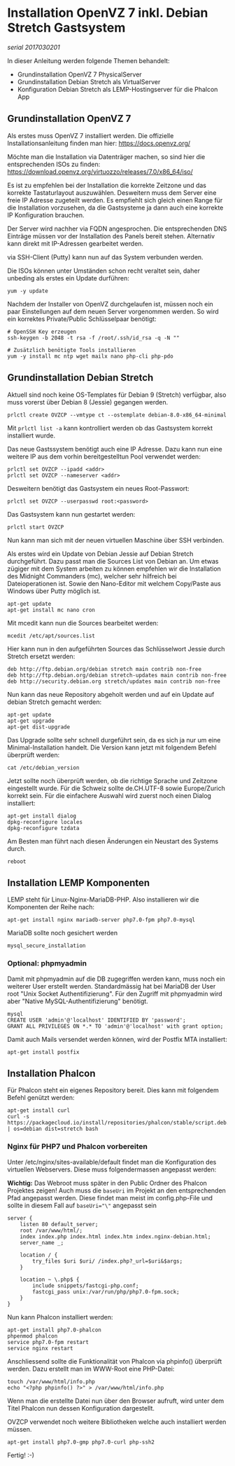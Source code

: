 # Installation OpenVZ 7 inkl. Debian Stretch Gastsystem

*serial 2017030201*

In dieser Anleitung werden folgende Themen behandelt:
 - Grundinstallation OpenVZ 7 PhysicalServer
 - Grundinstallation Debian Stretch als VirtualServer
 - Konfiguration Debian Stretch als LEMP-Hostingserver für die Phalcon App

## Grundinstallation OpenVZ 7
Als erstes muss OpenVZ 7 installiert werden. Die offizielle Installationsanleitung finden man hier: https://docs.openvz.org/ 

Möchte man die Installation via Datenträger machen, so sind hier die entsprechenden ISOs zu finden: https://download.openvz.org/virtuozzo/releases/7.0/x86_64/iso/ 

Es ist zu empfehlen bei der Installation die korrekte Zeitzone und das korrekte Tastaturlayout auszuwählen.
Desweitern muss dem Server eine freie IP Adresse zugeteilt werden. Es empfiehlt sich gleich einen Range für die Installation vorzusehen, da die Gastsysteme ja dann auch eine korrekte IP Konfiguration brauchen.

Der Server wird nachher via FQDN angesprochen. Die entsprechenden DNS Einträge müssen vor der Installation des Panels bereit stehen. Alternativ kann direkt mit IP-Adressen gearbeitet werden.

via SSH-Client (Putty) kann nun auf das System verbunden werden.

Die ISOs können unter Umständen schon recht veraltet sein, daher unbeding als erstes ein Update durführen:
```
yum -y update
```

Nachdem der Installer von OpenVZ durchgelaufen ist, müssen noch ein paar Einstellungen auf dem neuen Server vorgenommen werden.
So wird ein korrektes Private/Public Schlüsselpaar benötigt:
```
# OpenSSH Key erzeugen
ssh-keygen -b 2048 -t rsa -f /root/.ssh/id_rsa -q -N ""
```
```
# Zusätzlich benötigte Tools installieren
yum -y install mc ntp wget mailx nano php-cli php-pdo
```

## Grundinstallation Debian Stretch
Aktuell sind noch keine OS-Templates für Debian 9 (Stretch) verfügbar, also muss vorerst über Debian 8 (Jessie) gegangen werden.
```
prlctl create OVZCP --vmtype ct --ostemplate debian-8.0-x86_64-minimal
```

Mit `prlctl list -a` kann kontrolliert werden ob das Gastsystem korrekt installiert wurde.

Das neue Gastssystem benötigt auch eine IP Adresse. Dazu kann nun eine weitere IP aus dem vorhin bereitgestelltun Pool verwendet werden:
```
prlctl set OVZCP --ipadd <addr>
prlctl set OVZCP --nameserver <addr>
```

Desweitern benötigt das Gastsystem ein neues Root-Passwort:
```
prlctl set OVZCP --userpasswd root:<password>
```

Das Gastsystem kann nun gestartet werden:
```
prlctl start OVZCP
```

Nun kann man sich mit der neuen virtuellen Maschine über SSH verbinden.

Als erstes wird ein Update von Debian Jessie auf Debian Stretch durchgeführt. Dazu passt man die Sources List von Debian an.
Um etwas zügiger mit dem System arbeiten zu können empfehlen wir die Installation des Midnight Commanders (mc), welcher sehr hilfreich bei Dateioperationen ist. Sowie den Nano-Editor mit welchem Copy/Paste aus Windows über Putty möglich ist.
```
apt-get update
apt-get install mc nano cron
```

Mit mcedit kann nun die Sources bearbeitet werden:
```
mcedit /etc/apt/sources.list
```


Hier kann nun in den aufgeführten Sources das Schlüsselwort Jessie durch Stretch ersetzt werden:
```
deb http://ftp.debian.org/debian stretch main contrib non-free
deb http://ftp.debian.org/debian stretch-updates main contrib non-free
deb http://security.debian.org stretch/updates main contrib non-free
```

Nun kann das neue Repository abgeholt werden und auf ein Update auf debian Stretch gemacht werden:
```
apt-get update
apt-get upgrade
apt-get dist-upgrade
```

Das Upgrade sollte sehr schnell durgeführt sein, da es sich ja nur um eine Minimal-Installation handelt. Die Version kann jetzt mit folgendem Befehl überprüft werden:
```
cat /etc/debian_version
```

Jetzt sollte noch überprüft werden, ob die richtige Sprache und Zeitzone eingestellt wurde. Für die Schweiz sollte de.CH.UTF-8 sowie Europe/Zurich korrekt sein.
Für die einfachere Auswahl wird zuerst noch einen Dialog installiert:
```
apt-get install dialog
dpkg-reconfigure locales
dpkg-reconfigure tzdata
```

Am Besten man führt nach diesen Änderungen ein Neustart des Systems durch.
```
reboot
```

## Installation LEMP Komponenten
LEMP steht für Linux-Nginx-MariaDB-PHP. Also installieren wir die Komponenten der Reihe nach:
```
apt-get install nginx mariadb-server php7.0-fpm php7.0-mysql
```

MariaDB sollte noch gesichert werden
```
mysql_secure_installation
```

### Optional: phpmyadmin
Damit mit phpmyadmin auf die DB zugegriffen werden kann, muss noch ein weiterer User erstellt werden.
Standardmässig hat bei MariaDB der User root "Unix Socket Authentifizierung". Für den Zugriff mit phpmyadmin wird aber "Native MySQL-Authentifizierung" benötigt.
```
mysql
CREATE USER 'admin'@'localhost' IDENTIFIED BY 'password';
GRANT ALL PRIVILEGES ON *.* TO 'admin'@'localhost' with grant option;
```

Damit auch Mails versendet werden können, wird der Postfix MTA installiert:
```
apt-get install postfix
```

## Installation Phalcon
Für Phalcon steht ein eigenes Repository bereit. Dies kann mit folgendem Befehl genützt werden:
```
apt-get install curl
curl -s https://packagecloud.io/install/repositories/phalcon/stable/script.deb.sh | os=debian dist=stretch bash
```

### Nginx für PHP7 und Phalcon vorbereiten
Unter /etc/nginx/sites-available/default findet man die Konfiguration des virtuellen Webservers. Diese muss folgendermassen angepasst werden:

**Wichtig:** Das Webroot muss später in den Public Ordner des Phalcon Projektes zeigen! 
Auch muss die ``baseUri`` im Projekt an den entsprechenden Pfad angepasst werden. Diese findet man meist im config.php-File und sollte in diesem Fall auf ``baseUri="\"`` angepasst sein
```
server {
    listen 80 default_server;
    root /var/www/html/;
    index index.php index.html index.htm index.nginx-debian.html;
    server_name _;

    location / {
        try_files $uri $uri/ /index.php?_url=$uri&$args;
    }

    location ~ \.php$ {
        include snippets/fastcgi-php.conf;
        fastcgi_pass unix:/var/run/php/php7.0-fpm.sock;
    }
}
```

Nun kann Phalcon installiert werden:
```
apt-get install php7.0-phalcon
phpenmod phalcon
service php7.0-fpm restart
service nginx restart
```

Anschliessend sollte die Funktionalität von Phalcon via phpinfo() überprüft werden. Dazu erstellt man im WWW-Root eine PHP-Datei:
```
touch /var/www/html/info.php
echo "<?php phpinfo() ?>" > /var/www/html/info.php
```
Wenn man die erstellte Datei nun über den Browser aufruft, wird unter dem Titel Phalcon nun dessen Konfiguration dargestellt.

OVZCP verwendet noch weitere Bibliotheken welche auch installiert werden müssen.
```
apt-get install php7.0-gmp php7.0-curl php-ssh2
```

Fertig! :-)

